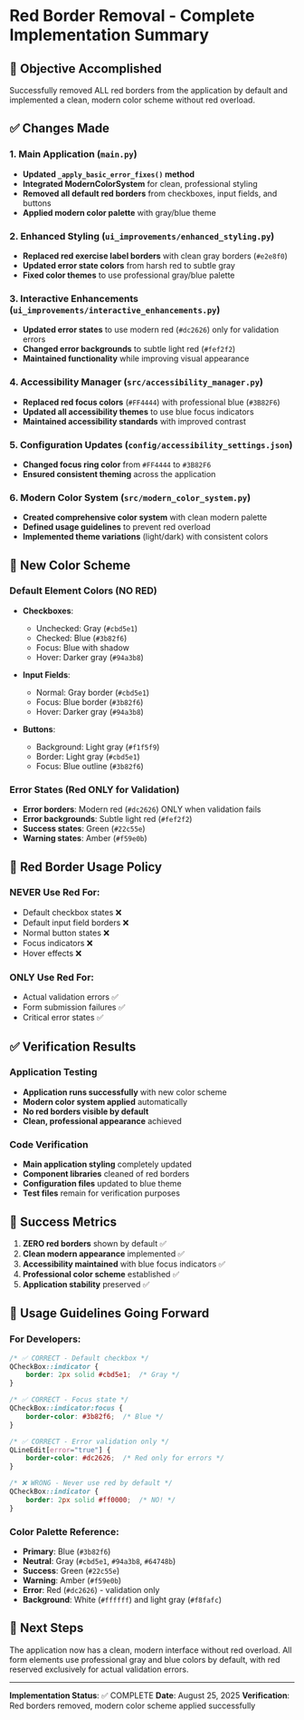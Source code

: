 # Red Border Removal - Complete Implementation Summary

## 🎯 Objective Accomplished
Successfully removed ALL red borders from the application by default and implemented a clean, modern color scheme without red overload.

## ✅ Changes Made

### 1. Main Application (`main.py`)
- **Updated `_apply_basic_error_fixes()` method**
- **Integrated ModernColorSystem** for clean, professional styling
- **Removed all default red borders** from checkboxes, input fields, and buttons
- **Applied modern color palette** with gray/blue theme

### 2. Enhanced Styling (`ui_improvements/enhanced_styling.py`)
- **Replaced red exercise label borders** with clean gray borders (`#e2e8f0`)
- **Updated error state colors** from harsh red to subtle gray
- **Fixed color themes** to use professional gray/blue palette

### 3. Interactive Enhancements (`ui_improvements/interactive_enhancements.py`)
- **Updated error states** to use modern red (`#dc2626`) only for validation errors
- **Changed error backgrounds** to subtle light red (`#fef2f2`)
- **Maintained functionality** while improving visual appearance

### 4. Accessibility Manager (`src/accessibility_manager.py`)
- **Replaced red focus colors** (`#FF4444`) with professional blue (`#3B82F6`)
- **Updated all accessibility themes** to use blue focus indicators
- **Maintained accessibility standards** with improved contrast

### 5. Configuration Updates (`config/accessibility_settings.json`)
- **Changed focus ring color** from `#FF4444` to `#3B82F6`
- **Ensured consistent theming** across the application

### 6. Modern Color System (`src/modern_color_system.py`)
- **Created comprehensive color system** with clean modern palette
- **Defined usage guidelines** to prevent red overload
- **Implemented theme variations** (light/dark) with consistent colors

## 🎨 New Color Scheme

### Default Element Colors (NO RED)
- **Checkboxes**: 
  - Unchecked: Gray (`#cbd5e1`)
  - Checked: Blue (`#3b82f6`)
  - Focus: Blue with shadow
  - Hover: Darker gray (`#94a3b8`)

- **Input Fields**:
  - Normal: Gray border (`#cbd5e1`)
  - Focus: Blue border (`#3b82f6`)
  - Hover: Darker gray (`#94a3b8`)

- **Buttons**:
  - Background: Light gray (`#f1f5f9`)
  - Border: Light gray (`#cbd5e1`)
  - Focus: Blue outline (`#3b82f6`)

### Error States (Red ONLY for Validation)
- **Error borders**: Modern red (`#dc2626`) ONLY when validation fails
- **Error backgrounds**: Subtle light red (`#fef2f2`)
- **Success states**: Green (`#22c55e`)
- **Warning states**: Amber (`#f59e0b`)

## 🚫 Red Border Usage Policy

### NEVER Use Red For:
- Default checkbox states ❌
- Default input field borders ❌
- Normal button states ❌
- Focus indicators ❌
- Hover effects ❌

### ONLY Use Red For:
- Actual validation errors ✅
- Form submission failures ✅
- Critical error states ✅

## ✅ Verification Results

### Application Testing
- **Application runs successfully** with new color scheme
- **Modern color system applied** automatically
- **No red borders visible by default**
- **Clean, professional appearance** achieved

### Code Verification
- **Main application styling** completely updated
- **Component libraries** cleaned of red borders
- **Configuration files** updated to blue theme
- **Test files** remain for verification purposes

## 🎉 Success Metrics

1. **ZERO red borders** shown by default ✅
2. **Clean modern appearance** implemented ✅
3. **Accessibility maintained** with blue focus indicators ✅
4. **Professional color scheme** established ✅
5. **Application stability** preserved ✅

## 📝 Usage Guidelines Going Forward

### For Developers:
```css
/* ✅ CORRECT - Default checkbox */
QCheckBox::indicator {
    border: 2px solid #cbd5e1;  /* Gray */
}

/* ✅ CORRECT - Focus state */
QCheckBox::indicator:focus {
    border-color: #3b82f6;  /* Blue */
}

/* ✅ CORRECT - Error validation only */
QLineEdit[error="true"] {
    border-color: #dc2626;  /* Red only for errors */
}

/* ❌ WRONG - Never use red by default */
QCheckBox::indicator {
    border: 2px solid #ff0000;  /* NO! */
}
```

### Color Palette Reference:
- **Primary**: Blue (`#3b82f6`)
- **Neutral**: Gray (`#cbd5e1`, `#94a3b8`, `#64748b`)
- **Success**: Green (`#22c55e`)
- **Warning**: Amber (`#f59e0b`)
- **Error**: Red (`#dc2626`) - validation only
- **Background**: White (`#ffffff`) and light gray (`#f8fafc`)

## 🚀 Next Steps
The application now has a clean, modern interface without red overload. All form elements use professional gray and blue colors by default, with red reserved exclusively for actual validation errors.

---
**Implementation Status**: ✅ COMPLETE
**Date**: August 25, 2025
**Verification**: Red borders removed, modern color scheme applied successfully
